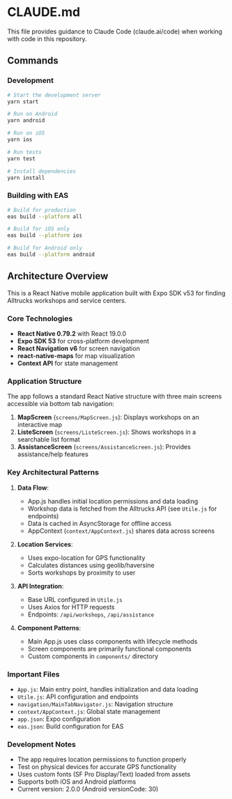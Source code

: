 # CLAUDE.md

This file provides guidance to Claude Code (claude.ai/code) when working with code in this repository.

## Commands

### Development
```bash
# Start the development server
yarn start

# Run on Android
yarn android

# Run on iOS
yarn ios

# Run tests
yarn test

# Install dependencies
yarn install
```

### Building with EAS
```bash
# Build for production
eas build --platform all

# Build for iOS only
eas build --platform ios

# Build for Android only
eas build --platform android
```

## Architecture Overview

This is a React Native mobile application built with Expo SDK v53 for finding Alltrucks workshops and service centers.

### Core Technologies
- **React Native 0.79.2** with React 19.0.0
- **Expo SDK 53** for cross-platform development
- **React Navigation v6** for screen navigation
- **react-native-maps** for map visualization
- **Context API** for state management

### Application Structure

The app follows a standard React Native structure with three main screens accessible via bottom tab navigation:

1. **MapScreen** (`screens/MapScreen.js`): Displays workshops on an interactive map
2. **ListeScreen** (`screens/ListeScreen.js`): Shows workshops in a searchable list format
3. **AssistanceScreen** (`screens/AssistanceScreen.js`): Provides assistance/help features

### Key Architectural Patterns

1. **Data Flow**:
   - App.js handles initial location permissions and data loading
   - Workshop data is fetched from the Alltrucks API (see `Utile.js` for endpoints)
   - Data is cached in AsyncStorage for offline access
   - AppContext (`context/AppContext.js`) shares data across screens

2. **Location Services**:
   - Uses expo-location for GPS functionality
   - Calculates distances using geolib/haversine
   - Sorts workshops by proximity to user

3. **API Integration**:
   - Base URL configured in `Utile.js`
   - Uses Axios for HTTP requests
   - Endpoints: `/api/workshops`, `/api/assistance`

4. **Component Patterns**:
   - Main App.js uses class components with lifecycle methods
   - Screen components are primarily functional components
   - Custom components in `components/` directory

### Important Files

- `App.js`: Main entry point, handles initialization and data loading
- `Utile.js`: API configuration and endpoints
- `navigation/MainTabNavigator.js`: Navigation structure
- `context/AppContext.js`: Global state management
- `app.json`: Expo configuration
- `eas.json`: Build configuration for EAS

### Development Notes

- The app requires location permissions to function properly
- Test on physical devices for accurate GPS functionality
- Uses custom fonts (SF Pro Display/Text) loaded from assets
- Supports both iOS and Android platforms
- Current version: 2.0.0 (Android versionCode: 30)
